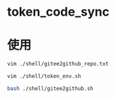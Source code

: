 # token_code_sync


# 使用

```sh
vim ./shell/gitee2github_repo.txt

vim ./shell/token_env.sh

bash ./shell/gitee2github.sh

```








